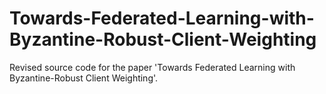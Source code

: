 # Towards-Federated-Learning-with-Byzantine-Robust-Client-Weighting
Revised source code for the paper 'Towards Federated Learning with Byzantine-Robust Client Weighting'.
